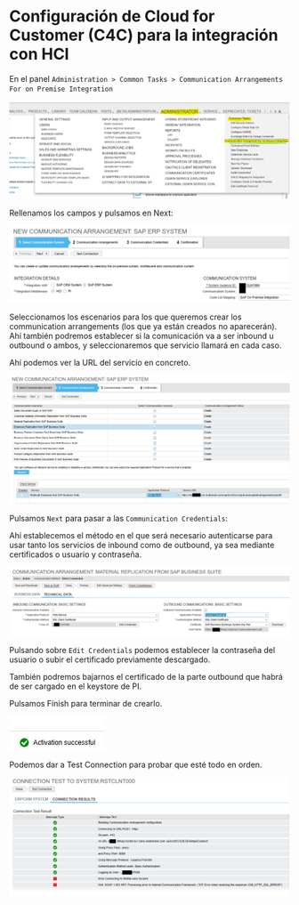 # Configuración de Cloud for Customer (C4C) para la integración con HCI

En el panel `Administration > Common Tasks > Communication Arrangements For on Premise Integration`

![](img/05.c4c.01.png)

Rellenamos los campos y pulsamos en Next:

![](img/05.c4c.02.png)

Seleccionamos los escenarios para los que queremos crear los communication arrangements (los que ya están creados no aparecerán). Ahí también podremos establecer si la comunicación va a ser inbound u outbound o ambos, y seleccionaremos que servicio llamará en cada caso.

Ahí podemos ver la URL del servicio en concreto.

![](img/05.c4c.03.png)

Pulsamos `Next` para pasar a las `Communication Credentials`:

Ahí establecemos el método en el que será necesario autenticarse para usar tanto los servicios de inbound como de outbound, ya sea mediante certificados o usuario y contraseña.

![](img/05.c4c.04.png)

Pulsando sobre `Edit Credentials` podemos establecer la contraseña del usuario o subir el certificado previamente descargado.

También podremos bajarnos el certificado de la parte outbound que habrá de ser cargado en el keystore de PI.

Pulsamos Finish para terminar de crearlo.

![](img/05.c4c.05.png)

Podemos dar a Test Connection para probar que esté todo en orden.

![](img/05.c4c.06.png)